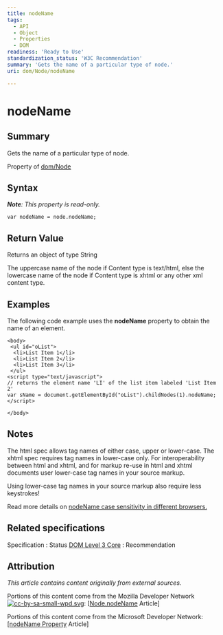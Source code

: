 ```yaml
---
title: nodeName
tags:
  - API
  - Object
  - Properties
  - DOM
readiness: 'Ready to Use'
standardization_status: 'W3C Recommendation'
summary: 'Gets the name of a particular type of node.'
uri: dom/Node/nodeName

---
```

# nodeName

## Summary

Gets the name of a particular type of node.

<span data-meta="applies_to" data-type="key">Property of <span data-type="value">[dom/Node](/dom/Node)</span></span>

## Syntax

***Note**: This property is read-only.*

``` {.js}
var nodeName = node.nodeName;
```

## Return Value

<span data-meta="return" data-type="key">Returns an object of type <span data-type="value">String</span></span>

The uppercase name of the node if Content type is text/html, else the lowercase name of the node if Content type is xhtml or any other xml content type.

## Examples

The following code example uses the **nodeName** property to obtain the name of an element.

``` {.html}
<body>
 <ul id="oList">
  <li>List Item 1</li>
  <li>List Item 2</li>
  <li>List Item 3</li>
 </ul>
<script type="text/javascript">
// returns the element name 'LI' of the list item labeled 'List Item 2'
var sName = document.getElementById("oList").childNodes(1).nodeName;
</script>

</body>
```

## Notes

The html spec allows tag names of either case, upper or lower-case. The xhtml spec requires tag names in lower-case only. For interoperability between html and xhtml, and for markup re-use in html and xhtml documents user lower-case tag names in your source markup.

Using lower-case tag names in your source markup also require less keystrokes!

Read more details on [nodeName case sensitivity in different browsers.](http://ejohn.org/blog/nodename-case-sensitivity/)

## Related specifications

Specification
:   Status
[DOM Level 3 Core](http://www.w3.org/TR/DOM-Level-3-Core/)
:   Recommendation

## Attribution

*This article contains content originally from external sources.*

Portions of this content come from the Mozilla Developer Network [![cc-by-sa-small-wpd.svg](/assets/thumb/8/8c/cc-by-sa-small-wpd.svg/120px-cc-by-sa-small-wpd.svg.png)](http://creativecommons.org/licenses/by-sa/3.0/us/): [[Node.nodeName](https://developer.mozilla.org/en-US/docs/Web/API/Node.nodeName) Article]

Portions of this content come from the Microsoft Developer Network: [[nodeName Property](http://msdn.microsoft.com/en-us/library/ie/ms534190(v=vs.85).aspx) Article]

